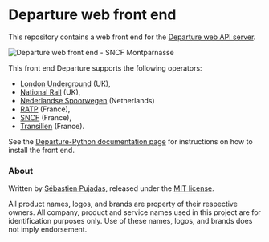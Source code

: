 # Departure web front end

This repository contains a web front end for the [Departure web API server](https://github.com/spujadas/departure-python).

![Departure web front end - SNCF Montparnasse](https://user-images.githubusercontent.com/930566/95666197-a39d7e00-0b57-11eb-9856-89579708c146.gif)

This front end Departure supports the following operators:

- [London Underground](https://tfl.gov.uk/modes/tube/) (UK),
- [National Rail](https://www.nationalrail.co.uk/) (UK),
- [Nederlandse Spoorwegen](https://www.ns.nl/) (Netherlands)
- [RATP](https://www.ratp.fr/) (France),
- [SNCF](https://www.sncf.com/) (France),
- [Transilien](https://www.transilien.com/) (France).



See the [Departure-Python documentation page](https://departure-python.readthedocs.io/) for instructions on how to install the front end.



### About

Written by [Sébastien Pujadas](https://pujadas.net/), released under the [MIT license](https://github.com/spujadas/departure-python/blob/master/LICENSE).

All product names, logos, and brands are property of their respective owners. All company, product and service names used in this project are for identification purposes only. Use of these names, logos, and brands does not imply endorsement.


